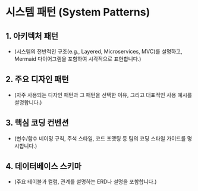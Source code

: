 # 시스템 패턴 (System Patterns)

## 1. 아키텍처 패턴
- (시스템의 전반적인 구조(e.g., Layered, Microservices, MVC)를 설명하고, Mermaid 다이어그램을 포함하여 시각적으로 표현합니다.)

## 2. 주요 디자인 패턴
- (자주 사용되는 디자인 패턴과 그 패턴을 선택한 이유, 그리고 대표적인 사용 예시를 설명합니다.)

## 3. 핵심 코딩 컨벤션
- (변수/함수 네이밍 규칙, 주석 스타일, 코드 포맷팅 등 팀의 코딩 스타일 가이드를 명시합니다.)

## 4. 데이터베이스 스키마
- (주요 테이블과 컬럼, 관계를 설명하는 ERD나 설명을 포함합니다.)
